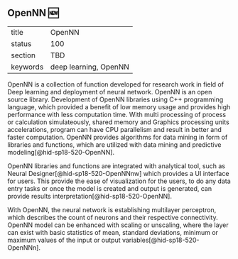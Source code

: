 ﻿## OpenNN :new:


|          |        |
| -------- | ------ |
| title    | OpenNN |
| status   | 100     |
| section  | TBD    |
| keywords | deep learning, OpenNN    |

OpenNN is a collection of function developed for research work in field of 
Deep learning and deployment of neural network. OpenNN is an open 
source library. Development of OpenNN libraries using C++ programming 
language, which provided a benefit of low memory usage and provides high 
performance with less computation time. 
With multi processing of process or calculation simulateously, shared memory 
and Graphics processing units accelerations, program can have CPU parallelism 
and result in better and faster computation. OpenNN provides algorithms for 
data mining in form of libraries and functions, which are utilized with data 
mining and predictive modeling[@hid-sp18-520-OpenNN]. 

OpenNN libraries and functions are integrated with analytical tool, such as  
Neural Designer[@hid-sp18-520-OpenNNnw] which provides a UI interface for users.
This provide the ease of visualization for the users, to do any data entry tasks 
or once the model is created and output is generated, can provide results 
interpretation[@hid-sp18-520-OpenNN].

With OpenNN, the neural network is establishing multilayer perceptron, which 
describes the count of neurons and their respective connectivity. OpenNN 
model can be enhanced with scaling or unscaling, where the layer can exist 
with basic statistics of mean, standard deviations, minimum or maximum 
values of the input or output variables[@hid-sp18-520-OpenNNn].
